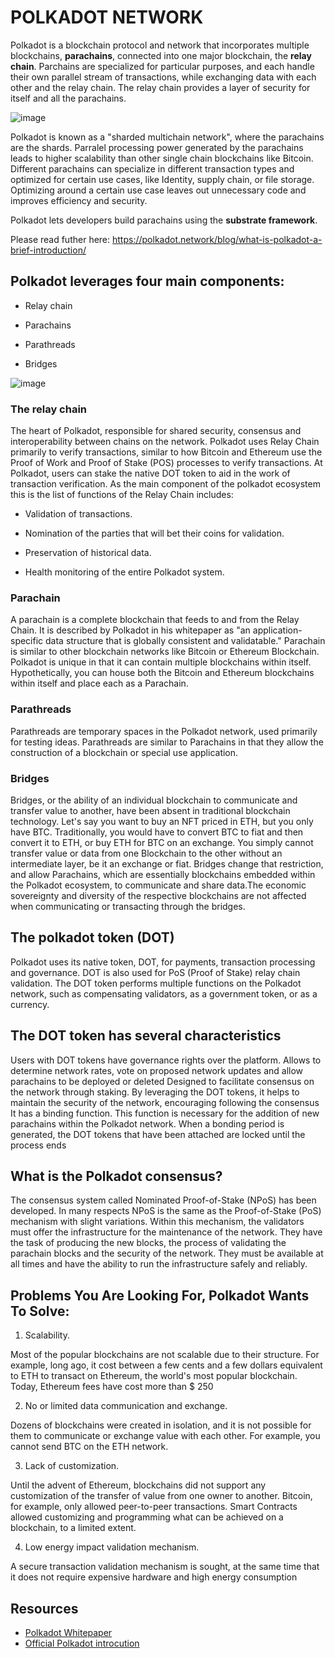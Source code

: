 # POLKADOT NETWORK

Polkadot is a blockchain protocol and network that incorporates multiple blockchains, **parachains**, connected into one major blockchain, the **relay chain**. Parchains are specialized for particular purposes, and each handle their own parallel stream of transactions, while exchanging data with each other and the relay chain. The relay chain provides a layer of security for itself and all the parachains. 

![image](https://user-images.githubusercontent.com/58176712/133651482-17e1b88e-a71f-4274-adbe-1a788f439741.png)


Polkadot is known as a "sharded multichain network", where the parachains are the shards. Parralel processing power generated by the parachains leads to higher scalability than other single chain blockchains like Bitcoin.  Different parachains can specialize in different transaction types and optimized for certain use cases, like Identity, supply chain, or file storage. Optimizing around a certain use case leaves out unnecessary code and improves efficiency and security.

Polkadot lets developers build parachains using the **substrate framework**. 

Please read futher here: https://polkadot.network/blog/what-is-polkadot-a-brief-introduction/

## Polkadot leverages four main components:

* Relay chain

* Parachains

* Parathreads

* Bridges

![image](https://user-images.githubusercontent.com/58176712/133652249-cd4c4747-5202-42c5-b521-00d3d6a18917.png)



### The relay chain

The heart of Polkadot, responsible for shared security, consensus and interoperability between chains on the network. Polkadot uses Relay Chain primarily to verify transactions, similar to how Bitcoin and Ethereum use the Proof of Work and Proof of Stake (POS) processes to verify transactions. At Polkadot, users can stake the native DOT token to aid in the work of transaction verification.
As the main component of the polkadot ecosystem this is the list of functions of the Relay Chain includes:

* Validation of transactions.

* Nomination of the parties that will bet their coins for validation.

* Preservation of historical data.

* Health monitoring of the entire Polkadot system.

### Parachain

A parachain is a complete blockchain that feeds to and from the Relay Chain. It is described by Polkadot in his whitepaper as "an application-specific data structure that is globally consistent and validatable."
Parachain is similar to other blockchain networks like Bitcoin or Ethereum Blockchain. Polkadot is unique in that it can contain multiple blockchains within itself. Hypothetically, you can house both the Bitcoin and Ethereum blockchains within itself and place each as a Parachain.

### Parathreads

Parathreads are temporary spaces in the Polkadot network, used primarily for testing ideas.
Parathreads are similar to Parachains in that they allow the construction of a blockchain or special use application.

### Bridges

Bridges, or the ability of an individual blockchain to communicate and transfer value to another, have been absent in traditional blockchain technology.
Let's say you want to buy an NFT priced in ETH, but you only have BTC. Traditionally, you would have to convert BTC to fiat and then convert it to ETH, or buy ETH for BTC on an exchange. You simply cannot transfer value or data from one Blockchain to the other without an intermediate layer, be it an exchange or fiat.
Bridges change that restriction, and allow Parachains, which are essentially blockchains embedded within the Polkadot ecosystem, to communicate and share data.The economic sovereignty and diversity of the respective blockchains are not affected when communicating or transacting through the bridges.

## The polkadot token (DOT)

Polkadot uses its native token, DOT, for payments, transaction processing and governance. DOT is also used for PoS (Proof of Stake) relay chain validation.
The DOT token performs multiple functions on the Polkadot network, such as compensating validators, as a government token, or as a currency.

## The DOT token has several characteristics

Users with DOT tokens have governance rights over the platform. Allows to determine network rates, vote on proposed network updates and allow parachains to be deployed or deleted
Designed to facilitate consensus on the network through staking. By leveraging the DOT tokens, it helps to maintain the security of the network, encouraging following the consensus
It has a binding function. This function is necessary for the addition of new parachains within the Polkadot network. When a bonding period is generated, the DOT tokens that have been attached are locked until the process ends

## What is the Polkadot consensus?

The consensus system called Nominated Proof-of-Stake (NPoS) has been developed. In many respects NPoS is the same as the Proof-of-Stake (PoS) mechanism with slight variations.
Within this mechanism, the validators must offer the infrastructure for the maintenance of the network. They have the task of producing the new blocks, the process of validating the parachain blocks and the security of the network. They must be available at all times and have the ability to run the infrastructure safely and reliably.

## Problems You Are Looking For, Polkadot Wants To Solve:

1. Scalability.


Most of the popular blockchains are not scalable due to their structure.
For example, long ago, it cost between a few cents and a few dollars equivalent to ETH to transact on Ethereum, the world's most popular blockchain. Today, Ethereum fees have cost more than $ 250

2. No or limited data communication and exchange.


Dozens of blockchains were created in isolation, and it is not possible for them to communicate or exchange value with each other. For example, you cannot send BTC on the ETH network.

3. Lack of customization.


Until the advent of Ethereum, blockchains did not support any customization of the transfer of value from one owner to another. Bitcoin, for example, only allowed peer-to-peer transactions. Smart Contracts allowed customizing and programming what can be achieved on a blockchain, to a limited extent.


4. Low energy impact validation mechanism.

A secure transaction validation mechanism is sought, at the same time that it does not require expensive hardware and high energy consumption

## Resources

* [Polkadot Whitepaper](https://polkadot.network/PolkaDotPaper.pdf)
* [Official Polkadot introcution](https://polkadot.network/blog/what-is-polkadot-a-brief-introduction)
